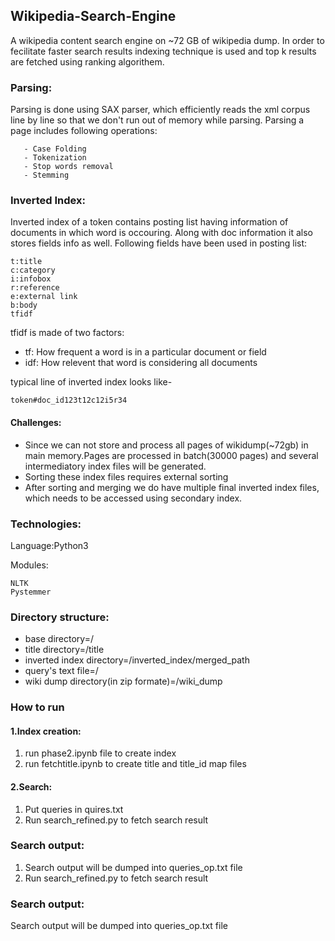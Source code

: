 
## Wikipedia-Search-Engine
A wikipedia content search engine on ~72 GB of wikipedia dump. In order to fecilitate faster search results indexing technique is used and top k results are fetched using ranking algorithem.
### Parsing:
Parsing is done using SAX parser, which efficiently reads the xml corpus line by line so that we don't run out of memory while parsing.
Parsing a page includes following operations:
```
   - Case Folding
   - Tokenization
   - Stop words removal
   - Stemming
   ```
### Inverted Index:
Inverted index of a token contains posting list having information of documents in which word is occouring. Along with doc information it also stores fields info as well.
Following fields have been used in posting list:
```
t:title
c:category
i:infobox
r:reference
e:external link
b:body
tfidf
```
tfidf is made of two factors:
- tf: How frequent a word is in a particular document or field
- idf: How relevent that word is considering all documents 

typical line of inverted index looks like-
```
token#doc_id123t12c12i5r34
```
#### Challenges:
- Since we can not store and process all pages of wikidump(~72gb) in main memory.Pages are processed in batch(30000 pages) and several intermediatory index files will  be generated.
- Sorting these index files requires external sorting 
- After sorting and merging we do have multiple final inverted index files, which needs to be accessed using secondary index.

### Technologies:
Language:Python3

Modules:
```
NLTK
Pystemmer
```
### Directory structure:

- base directory=/
- title directory=/title
- inverted index directory=/inverted_index/merged_path
- query's text file=/
- wiki dump directory(in zip formate)=/wiki_dump


### How to run
#### 1.Index creation:
1. run phase2.ipynb file to create index
2. run fetchtitle.ipynb to create title and title_id map files
#### 2.Search:
1. Put queries in quires.txt
2. Run search_refined.py to fetch search result

### Search output:
1. Search output will be dumped into queries_op.txt file
2. Run search_refined.py to fetch search result

### Search output:
Search output will be dumped into queries_op.txt file




